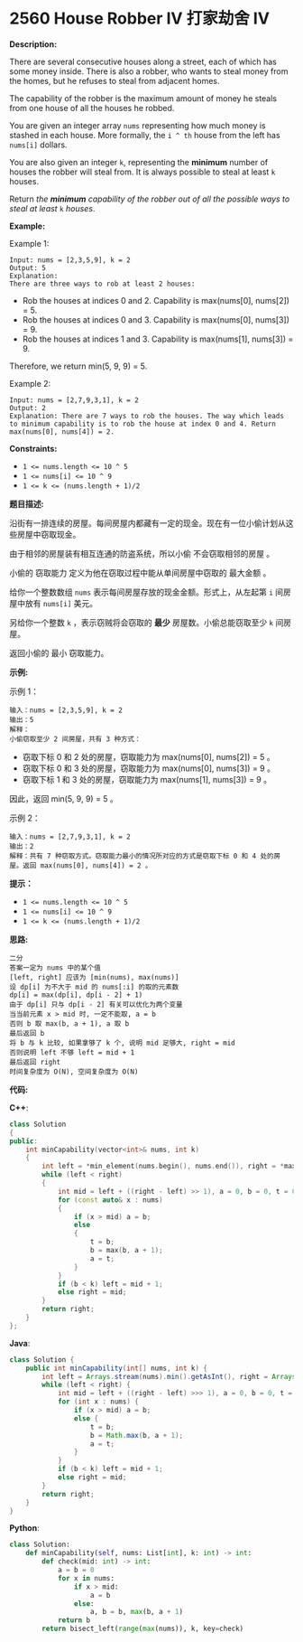 # 2560 House Robber IV 打家劫舍 IV

__Description:__

There are several consecutive houses along a street, each of which has some money inside. There is also a robber, who wants to steal money from the homes, but he refuses to steal from adjacent homes.

The capability of the robber is the maximum amount of money he steals from one house of all the houses he robbed.

You are given an integer array `nums` representing how much money is stashed in each house. More formally, the `i ^ th` house from the left has `nums[i]` dollars.

You are also given an integer `k`, representing the __minimum__ number of houses the robber will steal from. It is always possible to steal at least `k` houses.

Return _the __minimum__ capability of the robber out of all the possible ways to steal at least_ `k` _houses_.

__Example:__

Example 1:

```text
Input: nums = [2,3,5,9], k = 2
Output: 5
Explanation: 
There are three ways to rob at least 2 houses:
```

- Rob the houses at indices 0 and 2. Capability is max(nums[0], nums[2]) = 5.
- Rob the houses at indices 0 and 3. Capability is max(nums[0], nums[3]) = 9.
- Rob the houses at indices 1 and 3. Capability is max(nums[1], nums[3]) = 9.

Therefore, we return min(5, 9, 9) = 5.

Example 2:

```text
Input: nums = [2,7,9,3,1], k = 2
Output: 2
Explanation: There are 7 ways to rob the houses. The way which leads to minimum capability is to rob the house at index 0 and 4. Return max(nums[0], nums[4]) = 2.
```

__Constraints:__

- `1 <= nums.length <= 10 ^ 5`
- `1 <= nums[i] <= 10 ^ 9`
- `1 <= k <= (nums.length + 1)/2`

__题目描述:__

沿街有一排连续的房屋。每间房屋内都藏有一定的现金。现在有一位小偷计划从这些房屋中窃取现金。

由于相邻的房屋装有相互连通的防盗系统，所以小偷 不会窃取相邻的房屋 。

小偷的 窃取能力 定义为他在窃取过程中能从单间房屋中窃取的 最大金额 。

给你一个整数数组 `nums` 表示每间房屋存放的现金金额。形式上，从左起第 `i` 间房屋中放有 `nums[i]` 美元。

另给你一个整数 `k` ，表示窃贼将会窃取的 __最少__ 房屋数。小偷总能窃取至少 `k` 间房屋。

返回小偷的 最小 窃取能力。

__示例:__

示例 1：

```text
输入：nums = [2,3,5,9], k = 2
输出：5
解释：
小偷窃取至少 2 间房屋，共有 3 种方式：
```

- 窃取下标 0 和 2 处的房屋，窃取能力为 max(nums[0], nums[2]) = 5 。
- 窃取下标 0 和 3 处的房屋，窃取能力为 max(nums[0], nums[3]) = 9 。
- 窃取下标 1 和 3 处的房屋，窃取能力为 max(nums[1], nums[3]) = 9 。

因此，返回 min(5, 9, 9) = 5 。

示例 2：

```text
输入：nums = [2,7,9,3,1], k = 2
输出：2
解释：共有 7 种窃取方式。窃取能力最小的情况所对应的方式是窃取下标 0 和 4 处的房屋。返回 max(nums[0], nums[4]) = 2 。
```

__提示：__

- `1 <= nums.length <= 10 ^ 5`
- `1 <= nums[i] <= 10 ^ 9`
- `1 <= k <= (nums.length + 1)/2`

__思路:__

```text
二分
答案一定为 nums 中的某个值
[left, right] 应该为 [min(nums), max(nums)]
设 dp[i] 为不大于 mid 的 nums[:i] 的取的元素数
dp[i] = max(dp[i], dp[i - 2] + 1)
由于 dp[i] 只与 dp[i - 2] 有关可以优化为两个变量
当当前元素 x > mid 时, 一定不能取, a = b
否则 b 取 max(b, a + 1), a 取 b
最后返回 b
将 b 与 k 比较, 如果拿够了 k 个, 说明 mid 足够大, right = mid
否则说明 left 不够 left = mid + 1
最后返回 right
时间复杂度为 O(N), 空间复杂度为 O(N)
```

__代码:__

__C++__:

```C++
class Solution 
{
public:
    int minCapability(vector<int>& nums, int k) 
    {
        int left = *min_element(nums.begin(), nums.end()), right = *max_element(nums.begin(), nums.end());
        while (left < right) 
        {
            int mid = left + ((right - left) >> 1), a = 0, b = 0, t = 0;
            for (const auto& x : nums) 
            {
                if (x > mid) a = b;
                else 
                {
                    t = b;
                    b = max(b, a + 1);
                    a = t;
                }
            }
            if (b < k) left = mid + 1;
            else right = mid;
        }
        return right;
    }
};
```

__Java__:

```Java
class Solution {
    public int minCapability(int[] nums, int k) {
        int left = Arrays.stream(nums).min().getAsInt(), right = Arrays.stream(nums).max().getAsInt();
        while (left < right) {
            int mid = left + ((right - left) >>> 1), a = 0, b = 0, t = 0;
            for (int x : nums) {
                if (x > mid) a = b;
                else {
                    t = b;
                    b = Math.max(b, a + 1);
                    a = t;
                }
            }
            if (b < k) left = mid + 1;
            else right = mid;
        }
        return right;
    }
}
```

__Python__:

```Python
class Solution:
    def minCapability(self, nums: List[int], k: int) -> int:
        def check(mid: int) -> int:
            a = b = 0
            for x in nums:
                if x > mid:
                    a = b
                else:
                    a, b = b, max(b, a + 1)
            return b
        return bisect_left(range(max(nums)), k, key=check)
```
